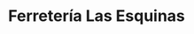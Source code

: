 ---
title: "Ferretería Las Esquinas"
url: /la-ligua/ferreteria-las-esquinas/
shop: hágalo usted mismo
---